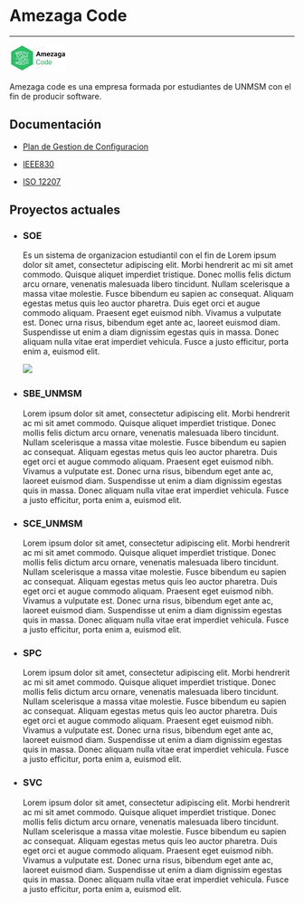 # Amezaga Code         
___         
![](https://github.com/EDGUS1/Amezaga-Code/blob/main/Desarrollo/SOE/Fuentes/imagenes/logo_empresa_opt.jpg)

Amezaga  code es una empresa formada por estudiantes de UNMSM con el fin de producir software.


## Documentación

-  [Plan de Gestion de Configuracion](https://github.com/EDGUS1/Amezaga-Code/blob/Navarro_Eduardo/Documentacion/Planes/PGC%20v1.0.pdf)

-  [IEEE830](https://github.com/EDGUS1/Amezaga-Code/blob/main/Documentacion/Directrices/IEEE830.pdf)

-  [ISO 12207](https://github.com/EDGUS1/Amezaga-Code/blob/main/Documentacion/Directrices/ISO%2012207.pdf)


## Proyectos actuales

- ### SOE
    Es un sistema de organizacion estudiantil con el fin de Lorem ipsum dolor sit amet, consectetur adipiscing elit. Morbi hendrerit ac mi sit amet commodo. Quisque aliquet imperdiet tristique. Donec mollis felis dictum arcu ornare, venenatis malesuada libero tincidunt. Nullam scelerisque a massa vitae molestie. Fusce bibendum eu sapien ac consequat. Aliquam egestas metus quis leo auctor pharetra. Duis eget orci et augue commodo aliquam. Praesent eget euismod nibh. Vivamus a vulputate est. Donec urna risus, bibendum eget ante ac, laoreet euismod diam. Suspendisse ut enim a diam dignissim egestas quis in massa. Donec aliquam nulla vitae erat imperdiet vehicula. Fusce a justo efficitur, porta enim a, euismod elit.

    ![](https://github.com/EDGUS1/Amezaga-Code/blob/main/Desarrollo/SOE/Fuentes/Dise%C3%B1o/Prototipos/Login_ES.png)

- ### SBE_UNMSM
    Lorem ipsum dolor sit amet, consectetur adipiscing elit. Morbi hendrerit ac mi sit amet commodo. Quisque aliquet imperdiet tristique. Donec mollis felis dictum arcu ornare, venenatis malesuada libero tincidunt. Nullam scelerisque a massa vitae molestie. Fusce bibendum eu sapien ac consequat. Aliquam egestas metus quis leo auctor pharetra. Duis eget orci et augue commodo aliquam. Praesent eget euismod nibh. Vivamus a vulputate est. Donec urna risus, bibendum eget ante ac, laoreet euismod diam. Suspendisse ut enim a diam dignissim egestas quis in massa. Donec aliquam nulla vitae erat imperdiet vehicula. Fusce a justo efficitur, porta enim a, euismod elit.

- ### SCE_UNMSM
    Lorem ipsum dolor sit amet, consectetur adipiscing elit. Morbi hendrerit ac mi sit amet commodo. Quisque aliquet imperdiet tristique. Donec mollis felis dictum arcu ornare, venenatis malesuada libero tincidunt. Nullam scelerisque a massa vitae molestie. Fusce bibendum eu sapien ac consequat. Aliquam egestas metus quis leo auctor pharetra. Duis eget orci et augue commodo aliquam. Praesent eget euismod nibh. Vivamus a vulputate est. Donec urna risus, bibendum eget ante ac, laoreet euismod diam. Suspendisse ut enim a diam dignissim egestas quis in massa. Donec aliquam nulla vitae erat imperdiet vehicula. Fusce a justo efficitur, porta enim a, euismod elit.
- ### SPC
    Lorem ipsum dolor sit amet, consectetur adipiscing elit. Morbi hendrerit ac mi sit amet commodo. Quisque aliquet imperdiet tristique. Donec mollis felis dictum arcu ornare, venenatis malesuada libero tincidunt. Nullam scelerisque a massa vitae molestie. Fusce bibendum eu sapien ac consequat. Aliquam egestas metus quis leo auctor pharetra. Duis eget orci et augue commodo aliquam. Praesent eget euismod nibh. Vivamus a vulputate est. Donec urna risus, bibendum eget ante ac, laoreet euismod diam. Suspendisse ut enim a diam dignissim egestas quis in massa. Donec aliquam nulla vitae erat imperdiet vehicula. Fusce a justo efficitur, porta enim a, euismod elit.
- ### SVC
    Lorem ipsum dolor sit amet, consectetur adipiscing elit. Morbi hendrerit ac mi sit amet commodo. Quisque aliquet imperdiet tristique. Donec mollis felis dictum arcu ornare, venenatis malesuada libero tincidunt. Nullam scelerisque a massa vitae molestie. Fusce bibendum eu sapien ac consequat. Aliquam egestas metus quis leo auctor pharetra. Duis eget orci et augue commodo aliquam. Praesent eget euismod nibh. Vivamus a vulputate est. Donec urna risus, bibendum eget ante ac, laoreet euismod diam. Suspendisse ut enim a diam dignissim egestas quis in massa. Donec aliquam nulla vitae erat imperdiet vehicula. Fusce a justo efficitur, porta enim a, euismod elit.